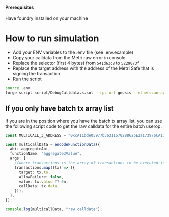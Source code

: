 #### Prerequisites

Have foundry installed on your machine

# How to run simulation

- Add your ENV variables to the .env file (see .env.example)
- Copy your calldata from the Metri raw error in console
- Replace the selector (first 4 bytes) from `541d63c8` to `5229073f`
- Replace the target address with the address of the Metri Safe that is signing the transaction
- Run the script

```bash
source .env
forge script script/DebugCalldata.s.sol --rpc-url gnosis --etherscan-api-key ${GNOSIS_SCAN_KEY} -vvvv
```

## If you only have batch tx array list

If you are in the position where you have the batch tx array list, you can use the following script code to get the raw calldata for the entire batch userop.

```typescript
const MULTICALL_3_ADDRESS = "0xcA11bde05977b3631167028862bE2a173976CA11";

const multicallData = encodeFunctionData({
  abi: aggregateAbi,
  functionName: "aggregate3Value",
  args: [
    //where transactions is the array of transactions to be executed in sequence
    transactions.map((tx) => ({
      target: tx.to,
      allowFailure: false,
      value: tx.value ?? 0n,
      callData: tx.data,
    })),
  ],
});

console.log(multicallData, "raw calldata");
```
